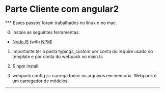 # Parte Cliente com angular2

*** Esses passos foram trabalhados no linux e no mac.

0) Instale as seguintes ferramentas:
* [NodeJS](http://nodejs.org/) (with [NPM](https://www.npmjs.org/))

1) Importante ter a pasta typings_custom por conta do require usado no template e por conta do webpack no main.ts

2) $ npm install

3) webpack.config.js: carrega todos os arquivos em memória. Webpack é um carregador de módulos.

****************************************************************************************************************